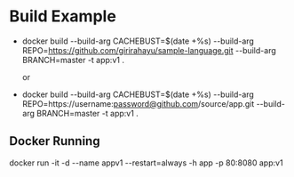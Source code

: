 # Build Example

 - docker build --build-arg CACHEBUST=$(date +%s) --build-arg
   REPO=https://github.com/girirahayu/sample-language.git --build-arg
   BRANCH=master -t app:v1 .

    or

 - docker build --build-arg CACHEBUST=$(date +%s) --build-arg
   REPO=https://username:password@github.com/source/app.git
   --build-arg BRANCH=master -t app:v1 .

## Docker Running
docker run -it -d --name appv1 --restart=always -h app -p 80:8080 app:v1
